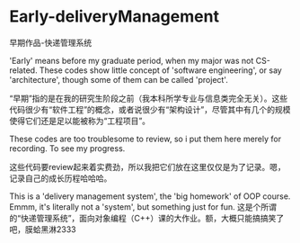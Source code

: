 # Early-deliveryManagement
早期作品-快递管理系统

'Early' means before my graduate period, when my major was not CS-related. These codes show little concept of 'software engineering', or say 'architecture', though some of them can be called 'project'.

“早期”指的是在我的研究生阶段之前（我本科所学专业与信息类完全无关）。这些代码很少有“软件工程”的概念，或者说很少有“架构设计”，尽管其中有几个的规模使得它们还是足以能被称为“工程项目”。

These codes are too troublesome to review, so i put them here merely for recording. To see my progress.

这些代码要review起来着实费劲，所以我把它们放在这里仅仅是为了记录。嗯，记录自己的成长历程哈哈哈。

This is a 'delivery management system', the 'big homework' of OOP course. Emmm, it's literally not a 'system', but something just for fun.
这是个所谓的“快递管理系统”，面向对象编程（C++）课的大作业。额，大概只能搞搞笑了吧，膜蛤黑淋2333
